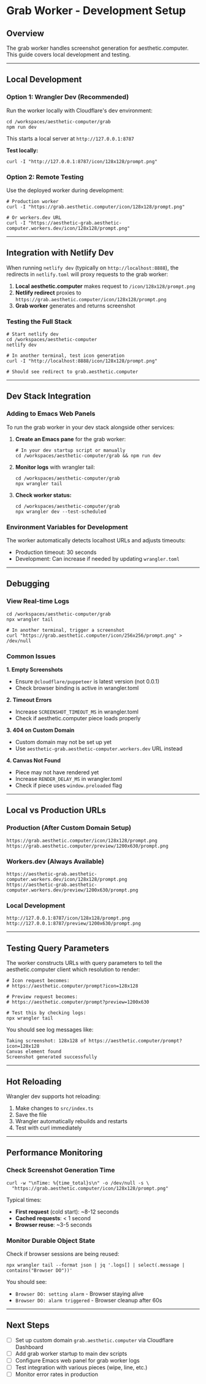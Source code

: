 # Grab Worker - Development Setup

## Overview

The grab worker handles screenshot generation for aesthetic.computer. This guide covers local development and testing.

---

## Local Development

### Option 1: Wrangler Dev (Recommended)

Run the worker locally with Cloudflare's dev environment:

```fish
cd /workspaces/aesthetic-computer/grab
npm run dev
```

This starts a local server at `http://127.0.0.1:8787`

**Test locally:**
```fish
curl -I "http://127.0.0.1:8787/icon/128x128/prompt.png"
```

### Option 2: Remote Testing

Use the deployed worker during development:

```fish
# Production worker
curl -I "https://grab.aesthetic.computer/icon/128x128/prompt.png"

# Or workers.dev URL
curl -I "https://aesthetic-grab.aesthetic-computer.workers.dev/icon/128x128/prompt.png"
```

---

## Integration with Netlify Dev

When running `netlify dev` (typically on `http://localhost:8888`), the redirects in `netlify.toml` will proxy requests to the grab worker:

1. **Local aesthetic.computer** makes request to `/icon/128x128/prompt.png`
2. **Netlify redirect** proxies to `https://grab.aesthetic.computer/icon/128x128/prompt.png`
3. **Grab worker** generates and returns screenshot

### Testing the Full Stack

```fish
# Start netlify dev
cd /workspaces/aesthetic-computer
netlify dev

# In another terminal, test icon generation
curl -I "http://localhost:8888/icon/128x128/prompt.png"

# Should see redirect to grab.aesthetic.computer
```

---

## Dev Stack Integration

### Adding to Emacs Web Panels

To run the grab worker in your dev stack alongside other services:

1. **Create an Emacs pane** for the grab worker:
   ```fish
   # In your dev startup script or manually
   cd /workspaces/aesthetic-computer/grab && npm run dev
   ```

2. **Monitor logs** with wrangler tail:
   ```fish
   cd /workspaces/aesthetic-computer/grab
   npx wrangler tail
   ```

3. **Check worker status:**
   ```fish
   cd /workspaces/aesthetic-computer/grab
   npx wrangler dev --test-scheduled
   ```

### Environment Variables for Development

The worker automatically detects localhost URLs and adjusts timeouts:

- Production timeout: 30 seconds
- Development: Can increase if needed by updating `wrangler.toml`

---

## Debugging

### View Real-time Logs

```fish
cd /workspaces/aesthetic-computer/grab
npx wrangler tail

# In another terminal, trigger a screenshot
curl "https://grab.aesthetic.computer/icon/256x256/prompt.png" > /dev/null
```

### Common Issues

**1. Empty Screenshots**
- Ensure `@cloudflare/puppeteer` is latest version (not 0.0.1)
- Check browser binding is active in wrangler.toml

**2. Timeout Errors**
- Increase `SCREENSHOT_TIMEOUT_MS` in wrangler.toml
- Check if aesthetic.computer piece loads properly

**3. 404 on Custom Domain**
- Custom domain may not be set up yet
- Use `aesthetic-grab.aesthetic-computer.workers.dev` URL instead

**4. Canvas Not Found**
- Piece may not have rendered yet
- Increase `RENDER_DELAY_MS` in wrangler.toml
- Check if piece uses `window.preloaded` flag

---

## Local vs Production URLs

### Production (After Custom Domain Setup)
```
https://grab.aesthetic.computer/icon/128x128/prompt.png
https://grab.aesthetic.computer/preview/1200x630/prompt.png
```

### Workers.dev (Always Available)
```
https://aesthetic-grab.aesthetic-computer.workers.dev/icon/128x128/prompt.png
https://aesthetic-grab.aesthetic-computer.workers.dev/preview/1200x630/prompt.png
```

### Local Development
```
http://127.0.0.1:8787/icon/128x128/prompt.png
http://127.0.0.1:8787/preview/1200x630/prompt.png
```

---

## Testing Query Parameters

The worker constructs URLs with query parameters to tell the aesthetic.computer client which resolution to render:

```fish
# Icon request becomes:
# https://aesthetic.computer/prompt?icon=128x128

# Preview request becomes:
# https://aesthetic.computer/prompt?preview=1200x630

# Test this by checking logs:
npx wrangler tail
```

You should see log messages like:
```
Taking screenshot: 128x128 of https://aesthetic.computer/prompt?icon=128x128
Canvas element found
Screenshot generated successfully
```

---

## Hot Reloading

Wrangler dev supports hot reloading:

1. Make changes to `src/index.ts`
2. Save the file
3. Wrangler automatically rebuilds and restarts
4. Test with curl immediately

---

## Performance Monitoring

### Check Screenshot Generation Time

```fish
curl -w "\nTime: %{time_total}s\n" -o /dev/null -s \
  "https://grab.aesthetic.computer/icon/128x128/prompt.png"
```

Typical times:
- **First request** (cold start): ~8-12 seconds
- **Cached requests**: < 1 second
- **Browser reuse**: ~3-5 seconds

### Monitor Durable Object State

Check if browser sessions are being reused:

```fish
npx wrangler tail --format json | jq '.logs[] | select(.message | contains("Browser DO"))'
```

You should see:
- `Browser DO: setting alarm` - Browser staying alive
- `Browser DO: alarm triggered` - Browser cleanup after 60s

---

## Next Steps

- [ ] Set up custom domain `grab.aesthetic.computer` via Cloudflare Dashboard
- [ ] Add grab worker startup to main dev scripts
- [ ] Configure Emacs web panel for grab worker logs
- [ ] Test integration with various pieces (wipe, line, etc.)
- [ ] Monitor error rates in production
